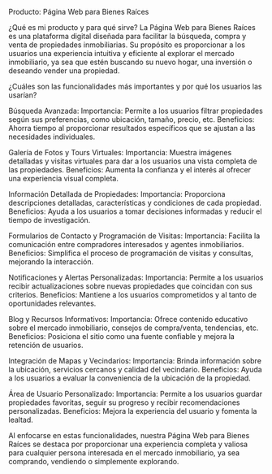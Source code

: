 Producto: Página Web para Bienes Raíces

¿Qué es mi producto y para qué sirve?
La Página Web para Bienes Raíces es una plataforma digital diseñada para facilitar la búsqueda, compra y venta de propiedades inmobiliarias. Su propósito es proporcionar a los usuarios una experiencia intuitiva y eficiente al explorar el mercado inmobiliario, ya sea que estén buscando su nuevo hogar, una inversión o deseando vender una propiedad.

¿Cuáles son las funcionalidades más importantes y por qué los usuarios las usarían?

Búsqueda Avanzada:
Importancia: Permite a los usuarios filtrar propiedades según sus preferencias, como ubicación, tamaño, precio, etc.
Beneficios: Ahorra tiempo al proporcionar resultados específicos que se ajustan a las necesidades individuales.

Galería de Fotos y Tours Virtuales:
Importancia: Muestra imágenes detalladas y visitas virtuales para dar a los usuarios una vista completa de las propiedades.
Beneficios: Aumenta la confianza y el interés al ofrecer una experiencia visual completa.

Información Detallada de Propiedades:
Importancia: Proporciona descripciones detalladas, características y condiciones de cada propiedad.
Beneficios: Ayuda a los usuarios a tomar decisiones informadas y reducir el tiempo de investigación.

Formularios de Contacto y Programación de Visitas:
Importancia: Facilita la comunicación entre compradores interesados y agentes inmobiliarios.
Beneficios: Simplifica el proceso de programación de visitas y consultas, mejorando la interacción.

Notificaciones y Alertas Personalizadas:
Importancia: Permite a los usuarios recibir actualizaciones sobre nuevas propiedades que coincidan con sus criterios.
Beneficios: Mantiene a los usuarios comprometidos y al tanto de oportunidades relevantes.

Blog y Recursos Informativos:
Importancia: Ofrece contenido educativo sobre el mercado inmobiliario, consejos de compra/venta, tendencias, etc.
Beneficios: Posiciona el sitio como una fuente confiable y mejora la retención de usuarios.

Integración de Mapas y Vecindarios:
Importancia: Brinda información sobre la ubicación, servicios cercanos y calidad del vecindario.
Beneficios: Ayuda a los usuarios a evaluar la conveniencia de la ubicación de la propiedad.

Área de Usuario Personalizado:
Importancia: Permite a los usuarios guardar propiedades favoritas, seguir su progreso y recibir recomendaciones personalizadas.
Beneficios: Mejora la experiencia del usuario y fomenta la lealtad.

Al enfocarse en estas funcionalidades, nuestra Página Web para Bienes Raíces se destaca por proporcionar una experiencia completa y valiosa para cualquier persona interesada en el mercado inmobiliario, ya sea comprando, vendiendo o simplemente explorando.